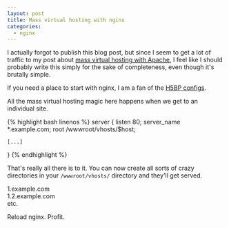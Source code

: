 ```yaml
---
layout: post
title: Mass virtual hosting with nginx
categories:
  - nginx
---
```


I actually forgot to publish this blog post, but since I seem to get a lot of traffic to my post about [mass virtual hosting with Apache](/mass-virtual-hosting-in-apache.html), I feel like I should probably write this simply for the sake of completeness, even though it's brutally simple.

If you need a place to start with nginx, I am a fan of the [H5BP configs](https://github.com/h5bp/server-configs-nginx).

All the mass virtual hosting magic here happens when we get to an individual site.

{% highlight bash linenos %}
server {
    listen 80;
    server_name *.example.com;
    root /wwwroot/vhosts/$host;

    [...]
}
{% endhighlight %}

That's really all there is to it. You can now create all sorts of crazy directories in your `/wwwroot/vhosts/` directory and they'll get served.

1.example.com  
1.2.example.com  
etc.

Reload nginx. Profit.
